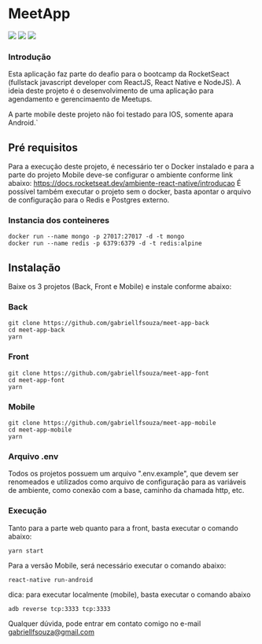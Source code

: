 # MeetApp

![](https://img.shields.io/github/issues/gabriellfsouza/meet-app-front.svg) ![](https://img.shields.io/github/forks/gabriellfsouza/meet-app-front.svg) ![](https://img.shields.io/github/stars/gabriellfsouza/meet-app-front.svg) ![]()

### Introdução

Esta aplicação faz parte do deafio para o bootcamp da RocketSeact (fullstack javascript developer com ReactJS, React Native e NodeJS).
A ideia deste projeto é o desenvolvimento de uma aplicação para agendamento e
gerencimaento de Meetups.

A parte mobile deste projeto não foi testado para IOS, somente apara Android.`

## Pré requisitos

Para a execução deste projeto, é necessário ter o Docker instalado e para a parte do projeto Mobile deve-se configurar o ambiente conforme link abaixo:
https://docs.rocketseat.dev/ambiente-react-native/introducao
É possível também executar o projeto sem o docker, basta apontar o arquivo de configuração para o Redis e Postgres externo.

### Instancia dos conteineres

```
docker run --name mongo -p 27017:27017 -d -t mongo
docker run --name redis -p 6379:6379 -d -t redis:alpine
```

## Instalação

Baixe os 3 projetos (Back, Front e Mobile) e instale conforme abaixo:

### Back

```
git clone https://github.com/gabriellfsouza/meet-app-back
cd meet-app-back
yarn

```

### Front

```
git clone https://github.com/gabriellfsouza/meet-app-font
cd meet-app-font
yarn
```

### Mobile

```
git clone https://github.com/gabriellfsouza/meet-app-mobile
cd meet-app-mobile
yarn
```

### Arquivo .env

Todos os projetos possuem um arquivo ".env.example", que devem ser renomeados e utilizados como arquivo de configuração para as variáveis de ambiente, como conexão com a base, caminho da chamada http, etc.

### Execução

Tanto para a parte web quanto para a front, basta executar o comando abaixo:

```
yarn start
```

Para a versão Mobile, será necessário executar o comando abaixo:

```
react-native run-android
```

dica: para executar localmente (mobile), basta executar o comando abaixo

```
adb reverse tcp:3333 tcp:3333
```

Qualquer dúvida, pode entrar em contato comigo no e-mail gabriellfsouza@gmail.com
